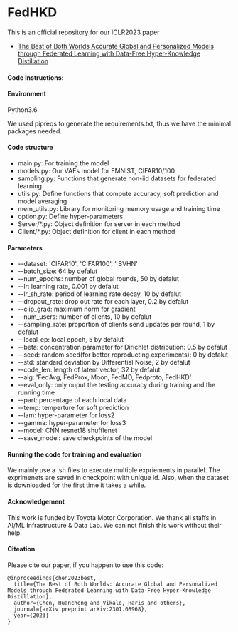 # FedHKD
This is an official repository for our ICLR2023 paper
* [The Best of Both Worlds Accurate Global and Personalized Models through Federated Learning with Data-Free Hyper-Knowledge Distillation](https://arxiv.org/abs/2301.08968)

#### Code Instructions: 
#### Environment 
Python3.6  

We used pipreqs to generate the requirements.txt, thus we have the minimal packages needed.  

#### Code structure 
* main.py: For training the model 
* models.py: Our VAEs model for FMNIST, CIFAR10/100
* sampling.py: Functions that generate non-iid datasets for federated learning
* utils.py: Define functions that compute accuracy, soft prediction and model averaging
* mem_utils.py: Library for monitoring memory usage and training time
* option.py: Define hyper-parameters
* Server/*.py: Object definition for server in each method
* Client/*.py: Object definition for client in each method

#### Parameters
* --dataset: 'CIFAR10', 'CIFAR100', ' SVHN'
* --batch_size: 64 by defalut 
* --num_epochs: number of global rounds, 50 by defalut
* --lr: learning rate, 0.001 by defalut
* --lr_sh_rate: period of learning rate decay, 10 by defalut
* --dropout_rate: drop out rate for each layer, 0.2 by defalut
* --clip_grad: maximum norm for gradient
* --num_users: number of clients, 10 by defalut
* --sampling_rate: proportion of clients send updates per round, 1 by defalut
* --local_ep: local epoch, 5 by defalut
* --beta: concentration parameter for Dirichlet distribution: 0.5 by defalut
* --seed: random seed(for better reproducting experiments): 0 by defalut
* --std: standard deviation by Differential Noise, 2 by defalut
* --code_len: length of latent vector, 32 by defalut
* --alg: 'FedAvg, FedProx, Moon, FedMD, Fedproto, FedHKD'
* --eval_only: only ouput the testing accuracy during training and the running time
* --part: percentage of each local data
* --temp: temperture for soft prediction
* --lam: hyper-parameter for loss2
* --gamma: hyper-parameter for loss3
* --model: CNN resnet18 shufflenet
* --save_model: save checkpoints of the model

#### Running the code for training and evaluation
We mainly use a .sh files to execute multiple expriements in parallel. 
The exprimenets are saved in checkpoint with unique id. Also, when the dataset is downloaded for the first time it takes a while. 

#### Acknowledgement
This work is funded by Toyota Motor Corporation. We thank all staffs in AI/ML Infrastructure & Data Lab. We can not finish this work without their help.

#### Citeation
Please cite our paper, if you happen to use this code:
```
@inproceedings{chen2023best,
  title={The Best of Both Worlds: Accurate Global and Personalized Models through Federated Learning with Data-Free Hyper-Knowledge Distillation},  
  author={Chen, Huancheng and Vikalo, Haris and others},
  journal={arXiv preprint arXiv:2301.08968},
  year={2023}
}
```

